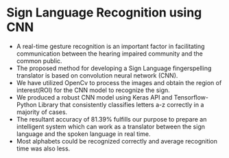 # Sign Language Recognition using CNN
- A real-time gesture recognition is an important factor in facilitating communication between the hearing impaired community and the common public. 
- The proposed method for developing a Sign Language fingerspelling  translator is based on convolution neural network (CNN). 
- We have utilized OpenCv to process the images and obtain the region of interest(ROI) for the CNN model to recognize the sign. 
- We produced a robust CNN model using Keras API and Tensorflow-Python Library that consistently classifies letters a-z correctly in a majority of cases. 
- The resultant accuracy of 81.39% fulfills our purpose to prepare an intelligent system which can work as a translator between the sign language and the spoken language in real time. 
- Most alphabets could be recognized correctly and average recognition time was also less.
